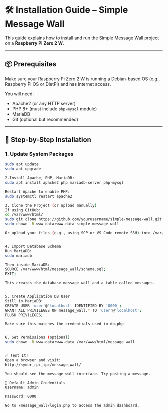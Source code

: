 # 🛠️ Installation Guide – Simple Message Wall

This guide explains how to install and run the Simple Message Wall project on a **Raspberry Pi Zero 2 W**.

---

## 📦 Prerequisites

Make sure your Raspberry Pi Zero 2 W is running a Debian-based OS (e.g., Raspberry Pi OS or DietPi) and has internet access.

You will need:

- Apache2 (or any HTTP server)
- PHP 8+ (must include `php-mysql` module)
- MariaDB
- Git (optional but recommended)

---

## 🔧 Step-by-Step Installation

### 1. Update System Packages

```bash
sudo apt update
sudo apt upgrade

2.Install Apache, PHP, MariaDB:
sudo apt install apache2 php mariadb-server php-mysql

Restart Apache to enable PHP:
sudo systemctl restart apache2

3. Clone the Project (or upload manually)
If using GitHub:
cd /var/www/html/
sudo git clone https://github.com/yourusername/simple-message-wall.git
sudo chown -R www-data:www-data simple-message-wall

Or upload your files (e.g., using SCP or VS Code remote SSH) into /var/www/html/message_wall/


4. Import Database Schema
Run MariaDB:
sudo mariadb

Then inside MariaDB:
SOURCE /var/www/html/message_wall/schema.sql;
EXIT;

This creates the database message_wall and a table called messages.


5. Create Application DB User
Still in MariaDB:
CREATE USER 'user'@'localhost' IDENTIFIED BY '0000';
GRANT ALL PRIVILEGES ON message_wall.* TO 'user'@'localhost';
FLUSH PRIVILEGES;

Make sure this matches the credentials used in db.php


6. Set Permissions (optional)
sudo chown -R www-data:www-data /var/www/html/message_wall


✅ Test It!
Open a browser and visit:
http://<your_rpi_ip>/message_wall/

You should see the message wall interface. Try posting a message.

🧪 Default Admin Credentials
Username: admin

Password: 0000

Go to /message_wall/login.php to access the admin dashboard.



